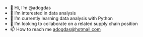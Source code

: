 - 👋 Hi, I’m @adogdas
- 👀 I’m interested in data analysis
- 🌱 I’m currently learning data analysis with Python
- 💞️ I’m looking to collaborate on a related supply chain position
- 📫 How to reach me adogdas@hotmail.com

<!---
adogdas/adogdas is a ✨ special ✨ repository because its `README.md` (this file) appears on your GitHub profile.
You can click the Preview link to take a look at your changes.
--->
